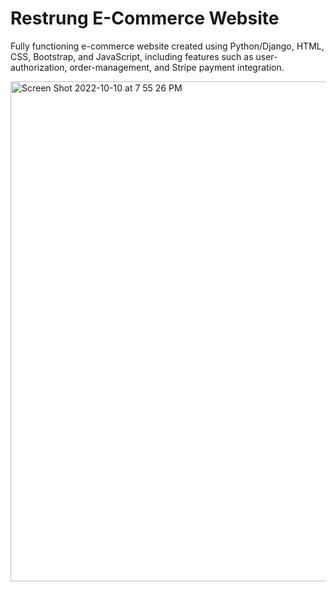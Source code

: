 # Restrung E-Commerce Website

Fully functioning e-commerce website created using Python/Django, HTML, CSS, Bootstrap, and JavaScript, including features such as user-authorization, order-management, and Stripe payment integration.

<img width="800" alt="Screen Shot 2022-10-10 at 7 55 26 PM" src="https://user-images.githubusercontent.com/91032908/205393131-5c2194a2-7192-406a-8479-c6645a411660.png">
